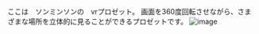 ここは　ソンミンソンの　vrプロゼット。
画面を360度回転させながら、さまざまな場所を立体的に見ることができるプロゼットです。
![image](https://github.com/user-attachments/assets/45bd286d-5abf-4f64-8434-47e2aeb76808)
